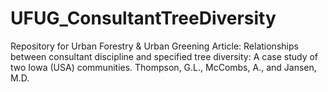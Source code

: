 # UFUG_ConsultantTreeDiversity
Repository for Urban Forestry &amp; Urban Greening Article: Relationships between consultant discipline and specified tree diversity: A case study of two Iowa (USA) communities. Thompson, G.L., McCombs, A., and Jansen, M.D.
